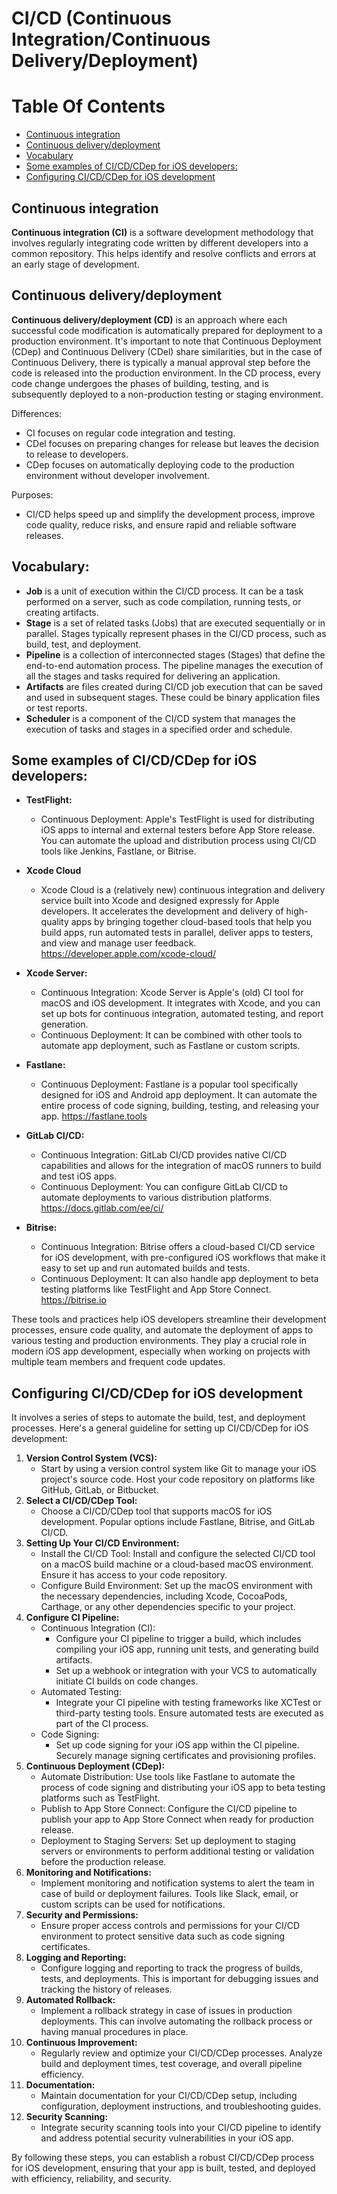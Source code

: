 # CI/CD (Continuous Integration/Continuous Delivery/Deployment)

# Table Of Contents
* [Continuous integration](#continuous-integration)
* [Continuous delivery/deployment](#continuous-deliverydeployment)
* [Vocabulary](#vocabulary)
* [Some examples of CI/CD/CDep for iOS developers:](#some-examples-of-cicdcdep-for-ios-developers)
* [Configuring CI/CD/CDep for iOS development](#configuring-cicdcdep-for-ios-development)

## Continuous integration

**Continuous integration (CI)** is a software development methodology that involves regularly integrating code written by different developers into a common repository. This helps identify and resolve conflicts and errors at an early stage of development.

## Continuous delivery/deployment

**Continuous delivery/deployment (CD)** is an approach where each successful code modification is automatically prepared for deployment to a production environment. It's important to note that Continuous Deployment (CDep) and Continuous Delivery (CDel) share similarities, but in the case of Continuous Delivery, there is typically a manual approval step before the code is released into the production environment. In the CD process, every code change undergoes the phases of building, testing, and is subsequently deployed to a non-production testing or staging environment.

Differences:
- CI focuses on regular code integration and testing.
- CDel focuses on preparing changes for release but leaves the decision to release to developers.
- CDep focuses on automatically deploying code to the production environment without developer involvement.

Purposes:
- CI/CD helps speed up and simplify the development process, improve code quality, reduce risks, and ensure rapid and reliable software releases.

## Vocabulary:
- **Job** is a unit of execution within the CI/CD process. It can be a task performed on a server, such as code compilation, running tests, or creating artifacts.
- **Stage** is a set of related tasks (Jobs) that are executed sequentially or in parallel. Stages typically represent phases in the CI/CD process, such as build, test, and deployment.
- **Pipeline** is a collection of interconnected stages (Stages) that define the end-to-end automation process. The pipeline manages the execution of all the stages and tasks required for delivering an application.
- **Artifacts** are files created during CI/CD job execution that can be saved and used in subsequent stages. These could be binary application files or test reports.
- **Scheduler** is a component of the CI/CD system that manages the execution of tasks and stages in a specified order and schedule.

## Some examples of CI/CD/CDep for iOS developers:

- **TestFlight:**
    - Continuous Deployment: Apple's TestFlight is used for distributing iOS apps to internal and external testers before App Store release. You can automate the upload and distribution process using CI/CD tools like Jenkins, Fastlane, or Bitrise.

- **Xcode Cloud**
    - Xcode Cloud is a (relatively new) continuous integration and delivery service built into Xcode and designed expressly for Apple developers. It accelerates the development and delivery of high-quality apps by bringing together cloud-based tools that help you build apps, run automated tests in parallel, deliver apps to testers, and view and manage user feedback.
https://developer.apple.com/xcode-cloud/

- **Xcode Server:**
    - Continuous Integration: Xcode Server is Apple's (old) CI tool for macOS and iOS development. It integrates with Xcode, and you can set up bots for continuous integration, automated testing, and report generation.
    - Continuous Deployment: It can be combined with other tools to automate app deployment, such as Fastlane or custom scripts.

- **Fastlane:**
    - Continuous Deployment: Fastlane is a popular tool specifically designed for iOS and Android app deployment. It can automate the entire process of code signing, building, testing, and releasing your app. https://fastlane.tools

- **GitLab CI/CD:**
    - Continuous Integration: GitLab CI/CD provides native CI/CD capabilities and allows for the integration of macOS runners to build and test iOS apps.
    - Continuous Deployment: You can configure GitLab CI/CD to automate deployments to various distribution platforms.
https://docs.gitlab.com/ee/ci/

- **Bitrise:**
    - Continuous Integration: Bitrise offers a cloud-based CI/CD service for iOS development, with pre-configured iOS workflows that make it easy to set up and run automated builds and tests.
    - Continuous Deployment: It can also handle app deployment to beta testing platforms like TestFlight and App Store Connect. https://bitrise.io

These tools and practices help iOS developers streamline their development processes, ensure code quality, and automate the deployment of apps to various testing and production environments. They play a crucial role in modern iOS app development, especially when working on projects with multiple team members and frequent code updates.

## Configuring CI/CD/CDep for iOS development

It involves a series of steps to automate the build, test, and deployment processes. Here's a general guideline for setting up CI/CD/CDep for iOS development:

1. **Version Control System (VCS):**
    - Start by using a version control system like Git to manage your iOS project's source code. Host your code repository on platforms like GitHub, GitLab, or Bitbucket.
1. **Select a CI/CD/CDep Tool:**
    - Choose a CI/CD/CDep tool that supports macOS for iOS development. Popular options include Fastlane, Bitrise, and GitLab CI/CD.
1. **Setting Up Your CI/CD Environment:**
    - Install the CI/CD Tool:
        Install and configure the selected CI/CD tool on a macOS build machine or a cloud-based macOS environment. Ensure it has access to your code repository.
    - Configure Build Environment:
        Set up the macOS environment with the necessary dependencies, including Xcode, CocoaPods, Carthage, or any other dependencies specific to your project.
1. **Configure CI Pipeline:**
    - Continuous Integration (CI):
        - Configure your CI pipeline to trigger a build, which includes compiling your iOS app, running unit tests, and generating build artifacts.
        - Set up a webhook or integration with your VCS to automatically initiate CI builds on code changes.
    - Automated Testing:
        - Integrate your CI pipeline with testing frameworks like XCTest or third-party testing tools. Ensure automated tests are executed as part of the CI process.
    - Code Signing:
        - Set up code signing for your iOS app within the CI pipeline. Securely manage signing certificates and provisioning profiles.
1. **Continuous Deployment (CDep):**
    - Automate Distribution:
        Use tools like Fastlane to automate the process of code signing and distributing your iOS app to beta testing platforms such as TestFlight.
    - Publish to App Store Connect:
        Configure the CI/CD pipeline to publish your app to App Store Connect when ready for production release.
    - Deployment to Staging Servers:
        Set up deployment to staging servers or environments to perform additional testing or validation before the production release.
1. **Monitoring and Notifications:**
    - Implement monitoring and notification systems to alert the team in case of build or deployment failures. Tools like Slack, email, or custom scripts can be used for notifications.
1. **Security and Permissions:**
    - Ensure proper access controls and permissions for your CI/CD environment to protect sensitive data such as code signing certificates.
1. **Logging and Reporting:**
    - Configure logging and reporting to track the progress of builds, tests, and deployments. This is important for debugging issues and tracking the history of releases.
1. **Automated Rollback:**
    - Implement a rollback strategy in case of issues in production deployments. This can involve automating the rollback process or having manual procedures in place.
1. **Continuous Improvement:**
    - Regularly review and optimize your CI/CD/CDep processes. Analyze build and deployment times, test coverage, and overall pipeline efficiency.
1. **Documentation:**
    - Maintain documentation for your CI/CD/CDep setup, including configuration, deployment instructions, and troubleshooting guides.
1. **Security Scanning:**
    - Integrate security scanning tools into your CI/CD pipeline to identify and address potential security vulnerabilities in your iOS app.

By following these steps, you can establish a robust CI/CD/CDep process for iOS development, ensuring that your app is built, tested, and deployed with efficiency, reliability, and security.